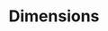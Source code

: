 ---
bigquery: https://console.cloud.google.com/bigquery?p=covid-19-dimensions-ai&page=table&d=data&t=publications
contributors: Digital Science, https://www.digital-science.com/
cost: Free for personal, non-commercial use.
description: Dimensions contains more than 100 million publications, ranging from
  articles published in scholarly journals, books and book chapters, to preprints
  and conference proceedings. All publications are contextualized with linked data
  sets, funding, publications, patents, clinical trials, and policy documents. You
  can also view associated categories, funders, institutions, and researcher profiles.
documentation: https://docs.dimensions.ai/bigquery/index.html
last_edit: 04/05/2022, 21:49:50
location: https://www.dimensions.ai/products/free/
maintained_by: Digital Science, https://www.digital-science.com/
schema_fields:
- research_org_state_codes
- jurisdiction
- publisher
- pmid
- organisation_details
- repository_url
- funding_usd
- funder_org_acronyms
- filing_year
- arxiv_id
- current_assignee
- date
- date_normal
- filing_date
- journal
- associated_publication_id
- category_hra
- family_members_ids
- citations_count
- ipcr
- mesh_terms
- funding_details
- research_org_city_names
- volume
- category_rcdc
- established
- links
- metrics
- researcher_ids
- isbn
- aliases
- brief_title
- pages
- resulting_publication_ids
- altmetrics
- granted_date
- conference
- pmcid
- research_org_state_names
- gender
- publication_date
- authors
- assignee_orgs
- category_sdg
- category_hrcs_hc
- kind
- active_years
- type
- cpc
- repository_name
- subtitles
- year
- funding_aud
- original_abstract
- funder_org_cities
- foa_number
- investigators
- publication_ids
- book_title
- grant_number
- funding_amount
- acknowledgements
- issue
- patent_ids
- address
- license
- name
- category_icrp_cso
- source_id
- conditions
- family_count
- original_assignee
- concepts
- language
- proceedings_title
- wikipedia_url
- phase
- priority_date
- id
- status
- registry
- date_modified
- reference_ids
- funding_cad
- created_date
- family_id
- original_assignee_orgs
- open_access_categories
- description
- acronym
- doi
- types
- funding_eur
- legal_status
- funder_org_countries
- legal_events
- current_assignee_orgs
- embargo_date
- date_inserted
- date_print
- filing_status
- funder_countries
- research_org_countries
- funder_org
- application_number
- citation_string
- eisbn
- relationships
- funding_chf
- research_org_country_names
- repository_id
- assignee_countries
- open_access_categories_v2
- start_date
- start_year
- original_title
- inventor_names
- clinical_trial_ids
- book_series_title
- citations
- associated_publication_pmid
- expiration_year
- cited_by_ids
- labels
- email_address
- parent_id
- abstract
- associated_publication_arxiv_id
- associated_publication_doi
- funder_org_state_codes
- end_date
- interventions
- granted_year
- funding_currency
- editors
- resulting_publication_doi
- funder_orgs
- external_ids
- acronyms
- associated_grant_ids
- category_icrp_ct
- research_orgs
- expiration_date
- date_imported_gbq
- linkout
- categories
- title
- funding_gbp
- mesh_headings
- funding_cny
- current_assignee_countries
- date_online
- category_hrcs_rac
- priority_year
- research_org_cities
- category_for
- category_uoa
- funding_nzd
- category_bra
- publication_year
- funding_jpy
- end_year
- supporting_grant_ids
- journal_lists
- original_assignee_countries
shortname: dimensions
tags:
- scholarly literature
- patents
- funding
- clinical trials
- academic profiles
terms_of_use: 'Use of both the Dimensions COVID-19 dataset and full Dimensions dataset
  are subject to the Dimensions Terms of use: https://www.dimensions.ai/policies-terms-legal '
title: Dimensions
uuid: dcff88bd-fe6b-4fdb-8159-809bf9d7bc1c
---